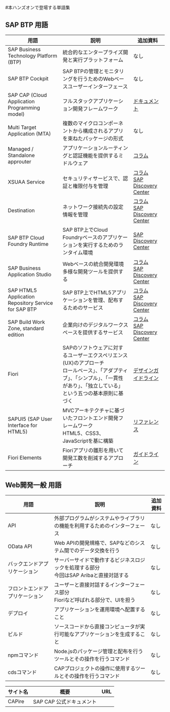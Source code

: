 #本ハンズオンで登場する単語集

## SAP BTP 用語

| 用語                                 | 説明                                             | 追加資料 |
|--------------------------------------|--------------------------------------------------|----------|
| SAP Business Technology Platform (BTP) | 統合的なエンタープライズ開発と実行プラットフォーム       | なし      |
| SAP BTP Cockpit         | SAP BTPの管理とモニタリングを行うためのWebベースユーザーインターフェース                   | なし  |
| SAP CAP (Cloud Application Programming model)  | フルスタックアプリケーション開発フレームワーク       | [ドキュメント](https://cap.cloud.sap/docs/get-started/hello-world)      |
| Multi Target Application (MTA)       | 複数のマイクロコンポーネントから構成されるアプリを束ねたパッケージの形式 | なし      |
| Managed / Standalone approuter       | アプリケーションルーティングと認証機能を提供するミドルウェア | [コラム](./03_コラム/04_managedApprouter.md)      |
| XSUAA Service                                | セキュリティサービスで、認証と権限付与を管理      | [コラム](./03_コラム/06_XSUAA_Destination.md) <br> [SAP Discovery Center](https://discovery-center.cloud.sap/serviceCatalog/authorization-and-trust-management-service?region=all) |
| Destination                    | ネットワーク接続先の設定情報を管理                | [コラム](./03_コラム/06_XSUAA_Destination.md) <br> [SAP Discovery Center](https://discovery-center.cloud.sap/serviceCatalog/authorization-and-trust-management-service?region=all)      |
| SAP BTP Cloud Foundry Runtime              | SAP BTP上でCloud Foundryベースのアプリケーションを実行するためのランタイム環境               |  [SAP Discovery Center](https://discovery-center.cloud.sap/serviceCatalog/cloud-foundry-runtime?region=all)  |
| SAP Business Application Studio            | Webベースの統合開発環境 <br> 多様な開発ツールを提供する   | [コラム](./03_コラム/01_DevSpace.md) <br> [SAP Discovery Center](https://discovery-center.cloud.sap/serviceCatalog/business-application-studio?region=all)    |
| SAP HTML5 Application Repository Service for SAP BTP | SAP BTP上でHTML5アプリケーションを管理、配布するためのサービス  | [コラム](./03_コラム/04_managedApprouter.md) <br> [SAP Discovery Center](https://discovery-center.cloud.sap/serviceCatalog/html5-application-repository-service?region=all) |
| SAP Build Work Zone, standard edition             | 企業向けのデジタルワークスペースを提供するサービス | [コラム](./03_コラム/04_managedApprouter.md) <br> [SAP Discovery Center](https://discovery-center.cloud.sap/serviceCatalog/sap-build-work-zone-standard-edition?region=all)    |
| Fiori | SAPのソフトウェアに対するユーザーエクスペリエンス(UX)のアプローチ <br> ロールベース」、「アダプティブ」、「シンプル」、「一貫性があり」、「独立している」という五つの基本原則に基づく | [デザインガイドライン](https://experience.sap.com/fiori-design-web/)|
| SAPUI5 (SAP User Interface for HTML5) | MVCアーキテクチャに基づいたフロントエンド開発フレームワーク <br> HTML5、CSS3、JavaScriptを基に構築 | [リファレンス](https://sapui5.hana.ondemand.com/)|
| Fiori Elements            | Fioriアプリの雛形を用いて開発工数を削減するアプローチ | [ガイドライン](https://experience.sap.com/fiori-design-web/smart-templates/)   |


## Web開発一般 用語

| 用語                                 | 説明                                             | 追加資料 |
|--------------------------------------|--------------------------------------------------|----------|
| API  | 外部プログラムがシステムやライブラリの機能を利用するためのインターフェース                   | なし                                               |
| OData API   | Web APIの開発規格で、SAPなどのシステム間でのデータ交換を行う                               | なし |
| バックエンドアプリケーション                   | サーバーサイドで動作するビジネスロジックを処理する部分 <br> 今回はSAP Aribaと直接対話する   | なし      |
| フロントエンドアプリケーション                   | ユーザーと直接対話するインターフェース部分 <br> Fioriなど呼ばれる部分で、UIを担う       | なし      |
| デプロイ                             | アプリケーションを運用環境へ配置すること                  | なし      |
| ビルド                               | ソースコードから直接コンピュータが実行可能なアプリケーションを生成すること  | なし      |
| npmコマンド                          | Node.jsのパッケージ管理と配布を行うツールとその操作を行うコマンド   | なし      |
| cdsコマンド                          | CAPプロジェクトの操作に使用するツールとその操作を行うコマンド       | なし      |


| サイト名        | 概要 |  URL   |
| -------------- | ---- |------- |
| CAPire | SAP CAP 公式ドキュメント | |